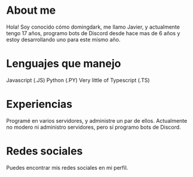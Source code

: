 # About me
Hola! Soy conocido cómo domingdark, me llamo Javier, y actualmente tengo 17 años, programo bots de Discord desde hace mas de 6 años y estoy desarrollando uno para este mismo año.

# Lenguajes que manejo
Javascript (.JS)
Python (.PY)
Very little of Typescript (.TS)

# Experiencias
Programé en varios servidores, y administre un par de ellos.
Actualmente no modero ni administro servidores, pero sí programo bots de Discord.

# Redes sociales
Puedes encontrar mis redes sociales en mi perfil.
